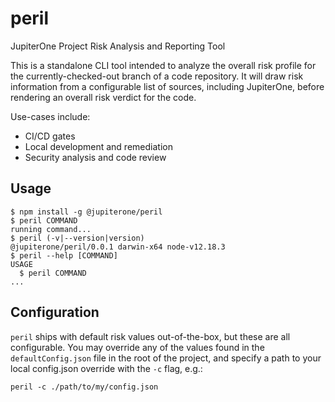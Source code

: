 # peril

JupiterOne Project Risk Analysis and Reporting Tool

This is a standalone CLI tool intended to analyze the overall risk profile
for the currently-checked-out branch of a code repository. It will draw risk
information from a configurable list of sources, including JupiterOne, before
rendering an overall risk verdict for the code.

Use-cases include:

* CI/CD gates
* Local development and remediation
* Security analysis and code review

## Usage

<!-- usage -->
```sh-session
$ npm install -g @jupiterone/peril
$ peril COMMAND
running command...
$ peril (-v|--version|version)
@jupiterone/peril/0.0.1 darwin-x64 node-v12.18.3
$ peril --help [COMMAND]
USAGE
  $ peril COMMAND
...
```
<!-- usagestop -->

## Configuration

`peril` ships with default risk values out-of-the-box, but these are all configurable. You may override any of the values found in the `defaultConfig.json` file in the root of the project, and specify a path to your local config.json override with the `-c` flag, e.g.:

```shell
peril -c ./path/to/my/config.json
```
